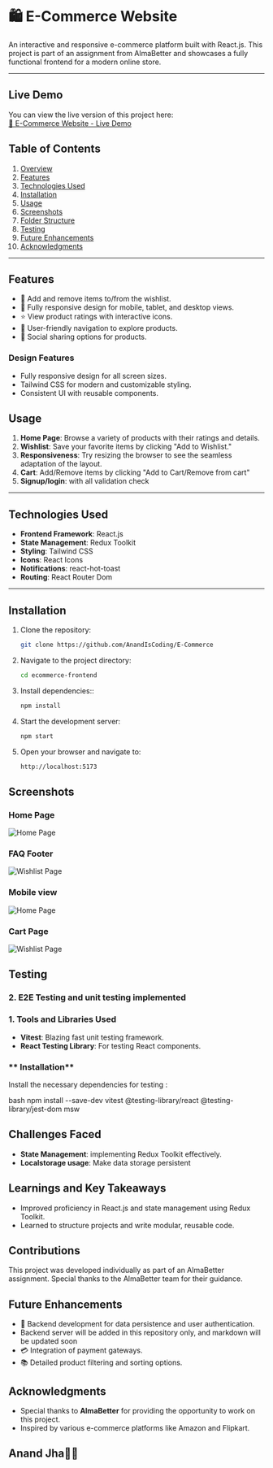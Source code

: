 # 🛍️ E-Commerce Website

An interactive and responsive e-commerce platform built with React.js. This project is part of an assignment from AlmaBetter and showcases a fully functional frontend for a modern online store.

---

## Live Demo

You can view the live version of this project here:  
[🛒 E-Commerce Website - Live Demo  ](https://anandmayclothing.netlify.app/)




## Table of Contents
1. [Overview](#overview)
2. [Features](#features)
3. [Technologies Used](#technologies-used)
4. [Installation](#installation)
5. [Usage](#usage)
6. [Screenshots](#screenshots)
7. [Folder Structure](#folder-structure)
8. [Testing](#testing)
9. [Future Enhancements](#future-enhancements)
10. [Acknowledgments](#acknowledgments)

---

## Features
- 🛒 Add and remove items to/from the wishlist.
- 📱 Fully responsive design for mobile, tablet, and desktop views.
- ⭐ View product ratings with interactive icons.
- 🖤 User-friendly navigation to explore products.
- 🔗 Social sharing options for products.


### Design Features
- Fully responsive design for all screen sizes.
- Tailwind CSS for modern and customizable styling.
- Consistent UI with reusable components.


## Usage
1. **Home Page**: Browse a variety of products with their ratings and details.
2. **Wishlist**: Save your favorite items by clicking "Add to Wishlist."
3. **Responsiveness**: Try resizing the browser to see the seamless adaptation of the layout.
4. **Cart**: Add/Remove items by clicking "Add to Cart/Remove from cart"
5. **Signup/login**: with all validation check 


---

## Technologies Used
- **Frontend Framework**: React.js
- **State Management**: Redux Toolkit
- **Styling**: Tailwind CSS
- **Icons**: React Icons
- **Notifications**: react-hot-toast
- **Routing**: React Router Dom

---

## Installation

1. Clone the repository:
   ```bash
   git clone https://github.com/AnandIsCoding/E-Commerce
   
2. Navigate to the project directory:
   ```bash
   cd ecommerce-frontend
1. Install dependencies::
   ```bash
   npm install
   
2. Start the development server:
   ```bash
   npm start
3. Open your browser and navigate to:
   ```bash
   http://localhost:5173


## Screenshots

### Home Page
![Home Page](/client/public/home1.png)

### FAQ Footer
![Wishlist Page](/client/public/home2.png)

### Mobile view
![Home Page](/client/public/mobileSS.png)

### Cart Page
![Wishlist Page](/client/public/cartSS.png)


## Testing 
 
 ### 2. **E2E Testing and unit testing implemented**

### 1. **Tools and Libraries Used**
- **Vitest**: Blazing fast unit testing framework.
- **React Testing Library**: For testing React components.


### **        Installation**
Install the necessary dependencies for testing :

bash
npm install --save-dev vitest @testing-library/react @testing-library/jest-dom msw



## Challenges Faced
- **State Management**: implementing Redux Toolkit effectively.
- **Localstorage usage**: Make data storage persistent


## Learnings and Key Takeaways
- Improved proficiency in React.js and state management using Redux Toolkit.
- Learned to structure projects and write modular, reusable code.


## Contributions
This project was developed individually as part of an AlmaBetter assignment. Special thanks to the AlmaBetter team for their guidance.



## Future Enhancements
- 🔧 Backend development for data persistence and user authentication.
- Backend server will be added in this repository only, and markdown will be updated soon
- 💳 Integration of payment gateways.
- 📚 Detailed product filtering and sorting options.



## Acknowledgments
- Special thanks to **AlmaBetter** for providing the opportunity to work on this project.
- Inspired by various e-commerce platforms like Amazon and Flipkart.





## Anand Jha🌿🫰

